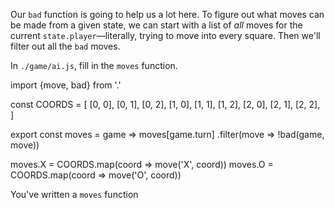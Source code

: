 Our `bad` function is going to help us a lot here. To figure out
what moves can be made from a given state, we can start with a list of
*all* moves for the current `state.player`—literally, trying to move
into every square. Then we'll filter out all the `bad` moves.

In `./game/ai.js`, fill in the `moves` function.

<hint title="Solution">
<tonic>
import {move, bad} from '.'

const COORDS = [
  [0, 0], [0, 1], [0, 2],
  [1, 0], [1, 1], [1, 2],
  [2, 0], [2, 1], [2, 2],
]

export const moves = game => moves[game.turn]
  .filter(move => !bad(game, move))

moves.X = COORDS.map(coord => move('X', coord))
moves.O = COORDS.map(coord => move('O', coord))
</tonic>
</hint>

<guide>You've written a `moves` function</guide>